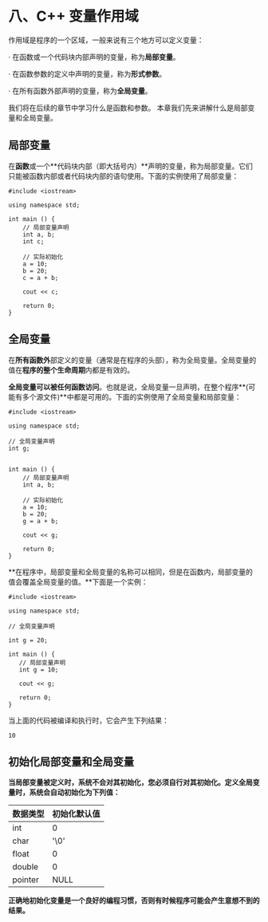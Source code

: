 # 八、C++ 变量作用域

作用域是程序的一个区域，一般来说有三个地方可以定义变量：

·    在函数或一个代码块内部声明的变量，称为**局部变量**。

·    在函数参数的定义中声明的变量，称为**形式参数**。

·    在所有函数外部声明的变量，称为**全局变量**。

  我们将在后续的章节中学习什么是函数和参数。 本章我们先来讲解什么是局部变量和全局变量。

## 局部变量

在**函数**或一个**代码块内部（即大括号内）**声明的变量，称为局部变量。它们只能被函数内部或者代码块内部的语句使用。下面的实例使用了局部变量：

```
#include <iostream> 

using namespace std; 

int main () { 
    // 局部变量声明 
    int a, b; 
    int c; 

    // 实际初始化 
    a = 10; 
    b = 20; 
    c = a + b; 

    cout << c; 

    return 0; 
}
```



## 全局变量

在**所有函数外**部定义的变量（通常是在程序的头部），称为全局变量。全局变量的值在**程序的整个生命周期**内都是有效的。

**全局变量可以被任何函数访问**。也就是说，全局变量一旦声明，在整个程序**(可能有多个源文件)**中都是可用的。下面的实例使用了全局变量和局部变量：

```
#include <iostream> 

using namespace std; 

// 全局变量声明 
int g; 


int main () { 
    // 局部变量声明 
    int a, b; 

    // 实际初始化 
    a = 10; 
    b = 20; 
    g = a + b; 

    cout << g; 

    return 0; 
}
```

**在程序中，局部变量和全局变量的名称可以相同，但是在函数内，局部变量的值会覆盖全局变量的值。**下面是一个实例：

```
#include <iostream> 

using namespace std; 

// 全局变量声明 

int g = 20; 

int main () {
   // 局部变量声明 
   int g = 10; 

   cout << g;

   return 0; 
}
```

  当上面的代码被编译和执行时，它会产生下列结果：

```
10
```

## 初始化局部变量和全局变量

**当局部变量被定义时，系统不会对其初始化，您必须自行对其初始化。定义全局变量时，系统会自动初始化为下列值：**

| **数据类型** | **初始化默认值** |
| ------------ | ---------------- |
| int          | 0                |
| char         | '\0'             |
| float        | 0                |
| double       | 0                |
| pointer      | NULL             |

**正确地初始化变量是一个良好的编程习惯，否则有时候程序可能会产生意想不到的结果。**